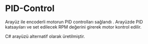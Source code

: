# PID-Control
Arayüz ile encoderli motorun PID controlları sağlandı . Arayüzde PID katsayıları ve set edilecek RPM değerini girerek motor kontrol edilir.

C# arayüzü alternatif olarak üretilmiştir.
